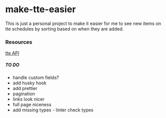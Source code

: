 # make-tte-easier

This is just a personal project to make it easier for me to see new items on tte schedules by sorting based on when they are added.

### Resources

[tte API](https://tabletop.events/developer/Introduction.html)

##### TO DO

- handle custom fields?
- add husky hook
- add prettier
- pagination
- links look nicer
- full page niceness
- add missing types - linter check types
